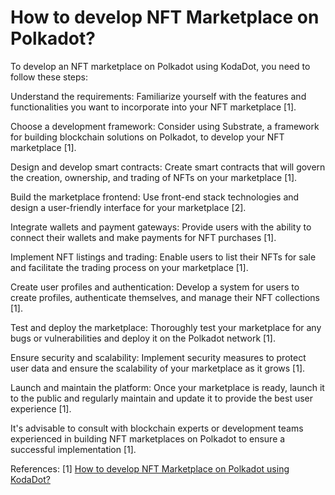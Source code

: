 # How to develop NFT Marketplace on Polkadot? 

To develop an NFT marketplace on Polkadot using KodaDot, you need to follow these steps:


Understand the requirements: Familiarize yourself with the features and functionalities you want to incorporate into your NFT marketplace [1].


Choose a development framework: Consider using Substrate, a framework for building blockchain solutions on Polkadot, to develop your NFT marketplace [1].


Design and develop smart contracts: Create smart contracts that will govern the creation, ownership, and trading of NFTs on your marketplace [1].


Build the marketplace frontend: Use front-end stack technologies and design a user-friendly interface for your marketplace [2].


Integrate wallets and payment gateways: Provide users with the ability to connect their wallets and make payments for NFT purchases [1].


Implement NFT listings and trading: Enable users to list their NFTs for sale and facilitate the trading process on your marketplace [1].


Create user profiles and authentication: Develop a system for users to create profiles, authenticate themselves, and manage their NFT collections [1].


Test and deploy the marketplace: Thoroughly test your marketplace for any bugs or vulnerabilities and deploy it on the Polkadot network [1].


Ensure security and scalability: Implement security measures to protect user data and ensure the scalability of your marketplace as it grows [1].


Launch and maintain the platform: Once your marketplace is ready, launch it to the public and regularly maintain and update it to provide the best user experience [1].


It's advisable to consult with blockchain experts or development teams experienced in building NFT marketplaces on Polkadot to ensure a successful implementation [1].

References:
[1] [How to develop NFT Marketplace on Polkadot using KodaDot?](https://developers.kodadot.xyz)
